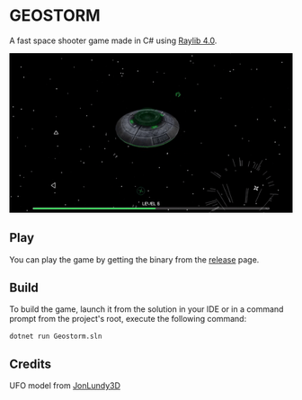 # GEOSTORM

A fast space shooter game made in C# using [Raylib 4.0](https://www.raylib.com/).

![Gameplay](./gameplay.gif)

## Play

You can play the game by getting the binary from the [release](https://github.com/vegasword/Geostorm/releases/tag/v1.0.0) page.

## Build

To build the game, launch it from the solution in your IDE or in a command prompt from the project's root, execute the following command:

```shell
dotnet run Geostorm.sln
```

## Credits

UFO model from [JonLundy3D](https://www.turbosquid.com/3d-models/free-3ds-model-flying-saucer/1081073)
